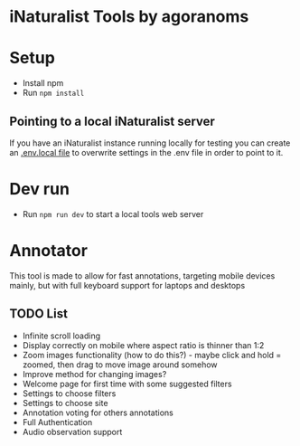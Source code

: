 # iNaturalist Tools by agoranoms

# Setup
- Install npm
- Run `npm install`

## Pointing to a local iNaturalist server
If you have an iNaturalist instance running locally for testing you can create an [.env.local file](https://vite.dev/guide/env-and-mode#env-files) to overwrite settings in the .env file in order to point to it.

# Dev run
- Run `npm run dev` to start a local tools web server

# Annotator
This tool is made to allow for fast annotations, targeting mobile devices mainly, but with full keyboard support for laptops and desktops

## TODO List
- Infinite scroll loading
- Display correctly on mobile where aspect ratio is thinner than 1:2
- Zoom images functionality (how to do this?) - maybe click and hold = zoomed, then drag to move image around somehow
- Improve method for changing images?
- Welcome page for first time with some suggested filters
- Settings to choose filters
- Settings to choose site
- Annotation voting for others annotations
- Full Authentication
- Audio observation support
